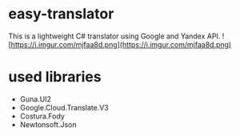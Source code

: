 # easy-translator
This is a lightweight C# translator using Google and Yandex API.
![https://i.imgur.com/mjfaa8d.png](https://i.imgur.com/mjfaa8d.png)

# used libraries
* Guna.UI2
* Google.Cloud.Translate.V3
* Costura.Fody
* Newtonsoft.Json
